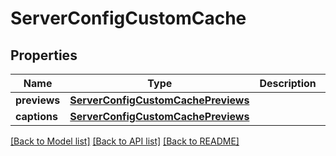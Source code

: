 # ServerConfigCustomCache

## Properties
Name | Type | Description | Notes
------------ | ------------- | ------------- | -------------
**previews** | [**ServerConfigCustomCachePreviews**](ServerConfigCustomCachePreviews.md) |  | [optional] 
**captions** | [**ServerConfigCustomCachePreviews**](ServerConfigCustomCachePreviews.md) |  | [optional] 

[[Back to Model list]](../README.md#documentation-for-models) [[Back to API list]](../README.md#documentation-for-api-endpoints) [[Back to README]](../README.md)



